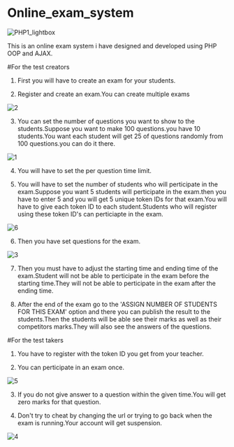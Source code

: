 # Online_exam_system

![PHP1_lightbox](https://user-images.githubusercontent.com/15046800/67469340-dd872300-f66d-11e9-9fe2-b6c2a238d7ba.jpg)

This is an online exam system i have designed and developed using PHP OOP and AJAX.

#For the test creators

1. First you will have to create an exam for your students.

2. Register and create an exam.You can create multiple exams

![2](https://user-images.githubusercontent.com/15046800/67514917-74c89680-f6bf-11e9-805b-0691b4292056.png)

3. You can set the number of questions you want to show to the students.Suppose you want to make 100 questions.you have 10 students.You want each student will get 25 of questions randomly from 100 questions.you can do it there.

![1](https://user-images.githubusercontent.com/15046800/67514916-74c89680-f6bf-11e9-8335-d1580c3cd74e.png)

4. You will have to set the per question time limit.

5. You will have to set the number of students who will perticipate in the exam.Suppose you want 5 students will perticipate in the exam.then you have to enter 5 and you will get 5 unique token IDs for that exam.You will have to give each token ID to each student.Students who will register using these token ID's can perticiapte in the exam.

![6](https://user-images.githubusercontent.com/15046800/67514915-74c89680-f6bf-11e9-864f-e33cc33163cc.png)

6. Then you have set questions for the exam.

![3](https://user-images.githubusercontent.com/15046800/67514911-73976980-f6bf-11e9-8547-3ec85391049e.png)

7. Then you must have to adjust the starting time and ending time of the exam.Student will not be able to perticipate in the exam before the starting time.They will not be able to perticipate in the exam after the ending time.

8. After the end of the exam go to the 'ASSIGN NUMBER OF STUDENTS FOR THIS EXAM' option and there you can publish the result to the students.Then the students will be able see their marks as well as their competitors marks.They will also see the answers of the questions.

#For the test takers

1. You have to register with the token ID you get from your teacher.

2. You can perticipate in an exam once.

![5](https://user-images.githubusercontent.com/15046800/67514914-74300000-f6bf-11e9-87df-a6a2355251ee.png)

3. If you do not give answer to a question within the given time.You will get zero marks for that question.

4. Don't try to cheat by changing the url or trying to go back when the exam is running.Your account will get suspension.

![4](https://user-images.githubusercontent.com/15046800/67514913-74300000-f6bf-11e9-9bab-7f55d8f14a49.png)
